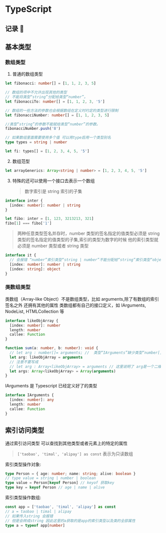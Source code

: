 # TypeScript

## 记录 📝

## 基本类型

### 数组类型

1. 普通的数组类型

```ts
let fibonacci: number[] = [1, 1, 2, 3, 5]

// 数组的项中不允许出现其他的类型
// 不能将类型“string”分配给类型“number”。
let fibonacciTo: number[] = [1, 1, 2, 3, '5']

// 数组的一些方法的参数也会根据数组在定义时约定的类型进行限制
let fibonacciNumber: number[] = [1, 1, 2, 3, 5]

//类型“string”的参数不能赋给类型“number”的参数。
fibonacciNumber.push('8')

// 如果数组里面需要使用多个值 可以用type启用一个类型别名
type types = string | number

let fi: types[] = [1, 2, 3, 4, 5, '5']
```

2. 数组范型

```ts
let arrayGenerics: Array<string | number> = [1, 2, 3, 4, 5, '5']
```

3. 特殊的还可以使用一个接口去表示一个数组
   > 数字索引是 string 索引的子集 <br />

```ts
interface inter {
  [index: number]: number | string
}

let fibo: inter = [1, 123, 3213213, 321]
fibo[1] === fibo['1']
```

> 两种任意类型签名并存时，number 类型的签名指定的值类型必须是 string 类型的签名指定的值类型的子集,索引的类型为数字的时候 他的索引类型就必须是 number 类型或者 string 类型<br />

```ts
interface it {
  // 会报错 “number”索引类型“string | number”不能分配给“string”索引类型“object”。
  [index: number]: number | string
  [index: string]: object
}
```

### 类数组类型

类数组（Array-like Object）不是数组类型，比如 arguments,除了有数组的索引签名之外 还拥有其他的属性
类数组都有自己的接口定义，如 IArguments, NodeList, HTMLCollection 等

```ts
interface likeObjArray {
  [index: number]: number
  length: number
  callee: Function
}

function sum(a: number, b: number): void {
  // let arg : number[]= arguments; //  类型“IArguments”缺少类型“number[]”的以下属性: pop, push, concat, join 及其他 27 项。
  let arg: likeObjArray = arguments
  // 注意不要写成
  // let arg : Array<likeObjArray> = arguments // 这里说明了 arg是一个二维数组 里面的每一项 都是likeObjArray的类数组
  let args: Array<likeObjArray> = Array(arguments)
}
```

IArguments 是 Typescript 已经定义好了的类型

```ts
interface IArguments {
  [index: number]: any
  length: number
  callee: Function
}
```

## 索引访问类型

通过索引访问类型 可以查找到其他类型或者元素上的特定的属性

> `['taobao', 'timal', 'alipay'] as const` 表示为只读数组

索引类型操作对象:

```ts
type Person = { age: number; name: string; alive: boolean }
// type value = string | number | boolean
type value = Person[keyof Person] // keyof 获取key
type key = keyof Person // age | name | alive
```

索引类型操作数组:

```ts
const app = ['taobao', 'timal', 'alipay'] as const
// a = taobao | timal | alipay
// 如果传入string 会报错
// 但是会转成string 因此这里的a获取的是app的索引类型以及类的全部属性
type a = typeof app[number] 

```
